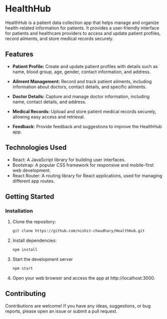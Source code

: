 # HealthHub

HealthHub is a patient data collection app that helps manage and organize health-related information for patients. It provides a user-friendly interface for patients and healthcare providers to access and update patient profiles, record ailments, and store medical records securely.

## Features

- **Patient Profile:** Create and update patient profiles with details such as name, blood group, age, gender, contact information, and address.

- **Ailment Management:** Record and track patient ailments, including information about doctors, contact details, and specific ailments.

- **Doctor Details:** Capture and manage doctor information, including name, contact details, and address.

- **Medical Records:** Upload and store patient medical records securely, allowing easy access and retrieval.

- **Feedback:** Provide feedback and suggestions to improve the HealthHub app.

## Technologies Used

- React: A JavaScript library for building user interfaces.
- Bootstrap: A popular CSS framework for responsive and mobile-first web development.
- React Router: A routing library for React applications, used for managing different app routes.

## Getting Started

### Installation

1. Clone the repository:

   ```bash
   git clone https://github.com/nishit-chaudhary/HealthHub.git
   ```

2. Install dependencies:

   ```bash
   npm install
   ```

3. Start the development server

   ```bash
   npm start
   ```

5. Open your web browser and access the app at http://localhost:3000.

## Contributing

   Contributions are welcome! If you have any ideas, suggestions, or bug reports, please open an issue or submit a pull request.
